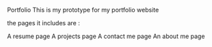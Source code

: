 Portfolio
This is my prototype for my portfolio website

the pages it includes are :

A resume page
A projects page
A contact me page
An about me page
